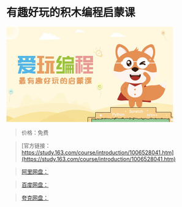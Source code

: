 # 有趣好玩的积木编程启蒙课

![img](../../../assets/study163/free/35cfbb460f964853a2180d7a4d50cd0e.jpg)

> 价格：免费

> [官方链接：https://study.163.com/course/introduction/1006528041.htm](https://study.163.com/course/introduction/1006528041.htm)

> [阿里网盘：]()

> [百度网盘：]()

> [夸克网盘：]()
